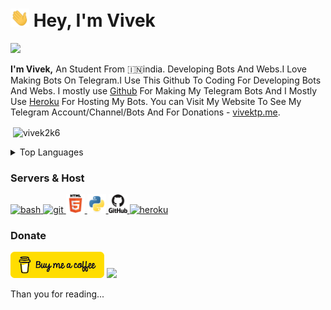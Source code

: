 # <img src="./assets/wave.gif" width="30px"> Hey, I'm Vivek

<img src="https://te.legra.ph/file/0bd6ea349ea9ed40322c9.jpg">

<b>I'm Vivek,</b> An Student From 🇮🇳india.
Developing Bots And Webs.I Love Making Bots On Telegram.I Use This Github To Coding For Developing Bots And Webs.
I mostly use [Github](https://github.com) For Making My Telegram Bots And I Mostly Use [Heroku](https://heroku.com/) For Hosting My Bots.
You can Visit My Website To See My Telegram Account/Channel/Bots And For Donations - [vivektp.me](https://vivektp.me/).

<p>&nbsp;<img align="center" src="https://github-readme-stats.vercel.app/api?username=vi2k6&show_icons=true&locale=en" alt="vivek2k6" /></p>

<details>
    <summary>Top Languages</summary>
    <br/>

[![Top Langs](https://github-readme-stats.vercel.app/api/top-langs/?username=vi2k6)](https://github.com/vi2k6)

</details>

### Servers & Host
<p align="left"> <a href="https://www.gnu.org/software/bash/" target="_blank"> <img src="https://www.vectorlogo.zone/logos/gnu_bash/gnu_bash-icon.svg" alt="bash" width="30" height="30"/> </a> <a href="https://git-scm.com/" target="_blank"> <img src="https://github.com/Thomas-George-T/Thomas-George-T/raw/master/assets/git.svg" alt="git" width="30" height="30"/> </a> <a href="https://www.w3.org/html/" target="_blank"> <img src="https://raw.githubusercontent.com/devicons/devicon/master/icons/html5/html5-original-wordmark.svg" alt="html5" width="30" height="30"/> </a> <a href="https://www.python.org" target="_blank"> <img src="https://raw.githubusercontent.com/devicons/devicon/master/icons/python/python-original.svg" alt="python" width="30" height="30"/> </a> <a href="https://github.com/" target="_blank"> <img src="https://github.com/devicons/devicon/raw/master/icons/github/github-original-wordmark.svg" alt="github" width="30" height="30"/> </a> <a href="https://heroku.com" target="_blank"> <img src="https://github.com/Thomas-George-T/Thomas-George-T/raw/master/assets/heroku.svg" alt="heroku" width="30" height="30"/> </a> </p>

### Donate
<a href="https://buymeacoffee.com/vivektp"><img src="./assets/68747470733a2f2f63646e2e6275796d6561636f666665652e636f6d2f627574746f6e732f76322f64656661756c742d79656c6c6f772e706e67.png" width="150px"></a> <a href="https://github.com/sponsors/vi2k6"><img src="https://github.githubassets.com/images/modules/logos_page/GitHub-Logo.png" width="90px"></a>

Than you for reading...
